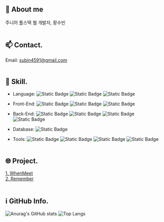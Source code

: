 <!-- 주석 -->

<!-- 나에 대한 설명 -->
## 🌱 About me
주니어 풀스택 웹 개발자, 황수빈<br><br>

<!-- 연락 정보 -->
## 📫 Contact.
Email: subin4591@gmail.com<br><br>

<!-- 사용할 수 있는 언어 및 툴 -->
## 🔧 Skill.
- Language:
![Static Badge](https://img.shields.io/badge/JAVA-%23E51F24)
![Static Badge](https://img.shields.io/badge/JavaScript-F7DF1E?logo=javascript&logoColor=black)
![Static Badge](https://img.shields.io/badge/SQL-%234479A1)

- Front-End: 
![Static Badge](https://img.shields.io/badge/HTML5-E34F26?logo=html5&logoColor=white)
![Static Badge](https://img.shields.io/badge/CSS-1572B6?logo=css3&logoColor=white)
![Static Badge](https://img.shields.io/badge/jQuery-0769AD?logo=jquery&logoColor=white)

- Back-End: 
![Static Badge](https://img.shields.io/badge/Spring%20Boot-6DB33F?logo=springboot&logoColor=white)
![Static Badge](https://img.shields.io/badge/Maven-C71A36?logo=apachemaven&logoColor=white)
![Static Badge](https://img.shields.io/badge/MyBatis-d40000)
![Static Badge](https://img.shields.io/badge/JSP%2FJSTL-%236DB33F)

- Database: 
![Static Badge](https://img.shields.io/badge/MySQL-4479A1?logo=mysql&logoColor=white)

- Tools: 
![Static Badge](https://img.shields.io/badge/Eclipse-2C2255?logo=eclipseide&logoColor=white)
![Static Badge](https://img.shields.io/badge/VS%20Code-007ACC?logo=visualstudiocode&logoColor=white)
![Static Badge](https://img.shields.io/badge/STS-6DB33F?logo=spring&logoColor=white)
![Static Badge](https://img.shields.io/badge/GitHub-181717?logo=github&logoColor=white)
<br><br>

<!-- 최근 프로젝트 -->
## 🌐 Project.
[1. WhenMeet](https://github.com/subin4591/team01.git)<br>
[2. Remember](https://github.com/subin4591/remember.git)<br><br>

<!-- 기타 (github 통계 및 사용 언어 그래프) -->
## ℹ️ GitHub Info.
![Anurag's GitHub stats](https://github-readme-stats.vercel.app/api?username=subin4591&show_icons=true)
![Top Langs](https://github-readme-stats.vercel.app/api/top-langs/?username=subin4591&layout=compact)
